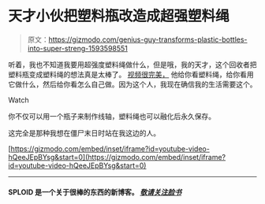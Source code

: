 # 天才小伙把塑料瓶改造成超强塑料绳

> 原文：<https://gizmodo.com/genius-guy-transforms-plastic-bottles-into-super-streng-1593598551>

听着，我也不知道我要用超强度塑料绳做什么，但是哦，我的天才，这个回收者把塑料瓶变成塑料绳的想法真是太棒了。 [视频很完美，](https://www.youtube.com/watch?v=hQeeJEpBYsg) 他给你看塑料绳，给你看用它做什么，然后给你看怎么自己做。因为这个人，我现在确信我的生活需要这个。

Watch

你不仅可以用一个瓶子来制作线轴，塑料绳也可以融化后永久保存。

这完全是那种我想在僵尸末日时站在我这边的人。

 [https://gizmodo.com/embed/inset/iframe?id=youtube-video-hQeeJEpBYsg&start=0](https://gizmodo.com/embed/inset/iframe?id=youtube-video-hQeeJEpBYsg&start=0) 

* * *

#### SPLOID 是一个关于很棒的东西的新博客。 [*敬请关注脸书*](https://www.facebook.com/sploidbook)